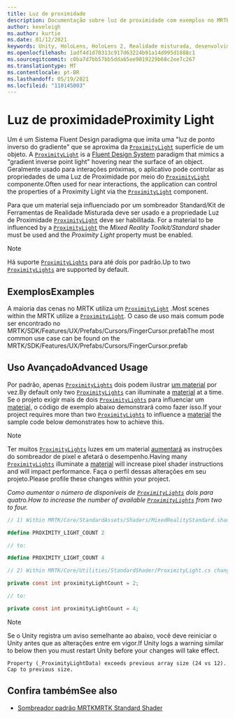 ```yaml
---
title: Luz de proximidade
description: Documentação sobre luz de proximidade com exemplos no MRTK
author: keveleigh
ms.author: kurtie
ms.date: 01/12/2021
keywords: Unity, HoloLens, HoloLens 2, Realidade misturada, desenvolvimento, MRTK,
ms.openlocfilehash: 1adf4d1d70313c917d63224b91a14d995d1888c1
ms.sourcegitcommit: c0ba7d7bb57bb5dda65ee9019229b68c2ee7c267
ms.translationtype: MT
ms.contentlocale: pt-BR
ms.lasthandoff: 05/19/2021
ms.locfileid: "110145003"
---
```

# <a name="proximity-light"></a><span data-ttu-id="1b62e-104">Luz de proximidade</span><span class="sxs-lookup"><span data-stu-id="1b62e-104">Proximity Light</span></span>

<span data-ttu-id="1b62e-105">Um é um Sistema Fluent Design paradigma que imita uma "luz de ponto inverso do gradiente" que se aproxima da [`ProximityLight`](xref:Microsoft.MixedReality.Toolkit.Utilities.ProximityLight) superfície de um objeto. [](https://www.microsoft.com/design/fluent/)</span><span class="sxs-lookup"><span data-stu-id="1b62e-105">A [`ProximityLight`](xref:Microsoft.MixedReality.Toolkit.Utilities.ProximityLight) is a [Fluent Design System](https://www.microsoft.com/design/fluent/) paradigm that mimics a "gradient inverse point light" hovering near the surface of an object.</span></span> <span data-ttu-id="1b62e-106">Geralmente usado para interações próximas, o aplicativo pode controlar as propriedades de uma Luz de Proximidade por meio do [`ProximityLight`](xref:Microsoft.MixedReality.Toolkit.Utilities.ProximityLight) componente.</span><span class="sxs-lookup"><span data-stu-id="1b62e-106">Often used for near interactions, the application can control the properties of a Proximity Light via the [`ProximityLight`](xref:Microsoft.MixedReality.Toolkit.Utilities.ProximityLight) component.</span></span>

<span data-ttu-id="1b62e-107">Para que um material seja influenciado por um sombreador Standard/Kit de Ferramentas de Realidade Misturada deve ser usado e a propriedade Luz de Proximidade [`ProximityLight`](xref:Microsoft.MixedReality.Toolkit.Utilities.ProximityLight) deve ser  habilitada. </span><span class="sxs-lookup"><span data-stu-id="1b62e-107">For a material to be influenced by a [`ProximityLight`](xref:Microsoft.MixedReality.Toolkit.Utilities.ProximityLight) the *Mixed Reality Toolkit/Standard* shader must be used and the *Proximity Light* property must be enabled.</span></span>

> [!NOTE]
> <span data-ttu-id="1b62e-108">Há suporte [`ProximityLights`](xref:Microsoft.MixedReality.Toolkit.Utilities.ProximityLight) para até dois por padrão.</span><span class="sxs-lookup"><span data-stu-id="1b62e-108">Up to two [`ProximityLights`](xref:Microsoft.MixedReality.Toolkit.Utilities.ProximityLight) are supported by default.</span></span>

## <a name="examples"></a><span data-ttu-id="1b62e-109">Exemplos</span><span class="sxs-lookup"><span data-stu-id="1b62e-109">Examples</span></span>

<span data-ttu-id="1b62e-110">A maioria das cenas no MRTK utiliza um [`ProximityLight`](xref:Microsoft.MixedReality.Toolkit.Utilities.ProximityLight) .</span><span class="sxs-lookup"><span data-stu-id="1b62e-110">Most scenes within the MRTK utilize a [`ProximityLight`](xref:Microsoft.MixedReality.Toolkit.Utilities.ProximityLight).</span></span> <span data-ttu-id="1b62e-111">O caso de uso mais comum pode ser encontrado no MRTK/SDK/Features/UX/Prefabs/Cursors/FingerCursor.prefab</span><span class="sxs-lookup"><span data-stu-id="1b62e-111">The most common use case can be found on the MRTK/SDK/Features/UX/Prefabs/Cursors/FingerCursor.prefab</span></span>

## <a name="advanced-usage"></a><span data-ttu-id="1b62e-112">Uso Avançado</span><span class="sxs-lookup"><span data-stu-id="1b62e-112">Advanced Usage</span></span>

<span data-ttu-id="1b62e-113">Por padrão, apenas [`ProximityLights`](xref:Microsoft.MixedReality.Toolkit.Utilities.ProximityLight) dois podem ilustrar [um material](https://docs.unity3d.com/ScriptReference/Material.html) por vez.</span><span class="sxs-lookup"><span data-stu-id="1b62e-113">By default only two [`ProximityLights`](xref:Microsoft.MixedReality.Toolkit.Utilities.ProximityLight) can illuminate a [material](https://docs.unity3d.com/ScriptReference/Material.html) at a time.</span></span> <span data-ttu-id="1b62e-114">Se o projeto exigir mais de dois [`ProximityLights`](xref:Microsoft.MixedReality.Toolkit.Utilities.ProximityLight) para influenciar um [material,](https://docs.unity3d.com/ScriptReference/Material.html) o código de exemplo abaixo demonstrará como fazer isso.</span><span class="sxs-lookup"><span data-stu-id="1b62e-114">If your project requires more than two [`ProximityLights`](xref:Microsoft.MixedReality.Toolkit.Utilities.ProximityLight) to influence a [material](https://docs.unity3d.com/ScriptReference/Material.html) the sample code below demonstrates how to achieve this.</span></span>

> [!NOTE]
> <span data-ttu-id="1b62e-115">Ter muitos [`ProximityLights`](xref:Microsoft.MixedReality.Toolkit.Utilities.ProximityLight) luzes em um material [aumentará](https://docs.unity3d.com/ScriptReference/Material.html) as instruções do sombreador de pixel e afetará o desempenho.</span><span class="sxs-lookup"><span data-stu-id="1b62e-115">Having many [`ProximityLights`](xref:Microsoft.MixedReality.Toolkit.Utilities.ProximityLight) illuminate a [material](https://docs.unity3d.com/ScriptReference/Material.html) will increase pixel shader instructions and will impact performance.</span></span> <span data-ttu-id="1b62e-116">Faça o perfil dessas alterações em seu projeto.</span><span class="sxs-lookup"><span data-stu-id="1b62e-116">Please profile these changes within your project.</span></span>

<span data-ttu-id="1b62e-117">*Como aumentar o número de disponíveis de [`ProximityLights`](xref:Microsoft.MixedReality.Toolkit.Utilities.ProximityLight) dois para quatro.*</span><span class="sxs-lookup"><span data-stu-id="1b62e-117">*How to increase the number of available [`ProximityLights`](xref:Microsoft.MixedReality.Toolkit.Utilities.ProximityLight) from two to four.*</span></span>

```C#
// 1) Within MRTK/Core/StandardAssets/Shaders/MixedRealityStandard.shader change:

#define PROXIMITY_LIGHT_COUNT 2

// to:

#define PROXIMITY_LIGHT_COUNT 4

// 2) Within MRTK/Core/Utilities/StandardShader/ProximityLight.cs change:

private const int proximityLightCount = 2;

// to:

private const int proximityLightCount = 4;
```

> [!NOTE]
> <span data-ttu-id="1b62e-118">Se o Unity registra um aviso semelhante ao abaixo, você deve reiniciar o Unity antes que as alterações entre em vigor.</span><span class="sxs-lookup"><span data-stu-id="1b62e-118">If Unity logs a warning similar to below then you must restart Unity before your changes will take effect.</span></span>
>
>`Property (_ProximityLightData) exceeds previous array size (24 vs 12). Cap to previous size.`

## <a name="see-also"></a><span data-ttu-id="1b62e-119">Confira também</span><span class="sxs-lookup"><span data-stu-id="1b62e-119">See also</span></span>

* [<span data-ttu-id="1b62e-120">Sombreador padrão MRTK</span><span class="sxs-lookup"><span data-stu-id="1b62e-120">MRTK Standard Shader</span></span>](mrtk-standard-shader.md)
